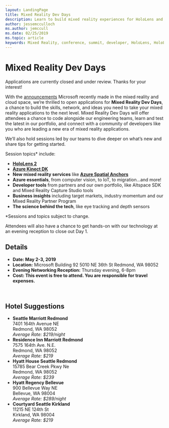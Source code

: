 ```yaml
---
layout: LandingPage
title: Mixed Reality Dev Days
description: Learn to build mixed reality experiences for HoloLens and immersive headsets.
author: jessemcculloch 
ms.author: jemccull
ms.date: 02/25/2019
ms.topic: article
keywords: Mixed Reality, conference, summit, developer, HoloLens, HoloLens 2, Kinect
---
```


# Mixed Reality Dev Days

Applications are currently closed and under review. Thanks for your interest!

With the [announcements](https://blogs.microsoft.com/blog/2019/02/24/microsoft-at-mwc-barcelona-introducing-microsoft-hololens-2/) Microsoft recently made in the mixed reality and cloud space, we’re thrilled to open applications for **Mixed Reality Dev Days**, a chance to build the skills, network, and ideas you need to take your mixed reality applications to the next level. Mixed Reality Dev Days will offer attendees a chance to code alongside our engineering teams, learn and test the latest in our portfolio, and connect with a community of developers like you who are leading a new era of mixed reality applications.  </br>

We’ll also hold sessions led by our teams to dive deeper on what’s new and share tips for getting started. </br>

Session topics* include:
* [**HoloLens 2**]()
* [**Azure Kinect DK**]()
* **New mixed reality services** like [**Azure Spatial Anchors**]()
* **Azure essentials**, from computer vision, to IoT, to migration…and more!
* **Developer tools** from partners and our own portfolio, like Altspace SDK and Mixed Reality Capture Studio tools
* **Business insights** including target markets, industry momentum and our Mixed Reality Partner Program
* **The science behind the tech**, like eye tracking and depth sensors </br>

*Sessions and topics subject to change. </br>

Attendees will also have a chance to get hands-on with our technology at an evening reception to close out Day 1.
</br>

## Details

*	**Date: May 2-3, 2019**
* **Location:**
Microsoft Building 92
5010 NE 36th St 
Redmond, WA 98052
* **Evening Networking Reception:**
Thursday evening, 6-8pm
* **Cost: This event is free to attend. You are responsible for travel expenses.**


</br>

## Hotel Suggestions

* **Seattle Marriott Redmond**</br>
  7401 164th Avenue NE</br>
  Redmond, WA 98052</br>
  _Average Rate: $219/night_
* **Residence Inn Marriott Redmond**</br>
  7575 164th Ave. N.E.</br>
  Redmond, WA 98052</br>
  _Average Rate: $219_
* **Hyatt House Seattle Redmond**</br>
  15785 Bear Creek Pkwy Ne</br>
  Redmond, WA 98052</br>
  _Average Rate: $239_
* **Hyatt Regency Bellevue**</br>
  900 Bellevue Way NE</br>
  Bellevue, WA 98004</br>
  _Average Rate: $289/night_
* **Courtyard Seattle Kirkland**</br>
  11215 NE 124th St</br>
  Kirkland, WA 98004</br>
  _Average Rate: $219_
